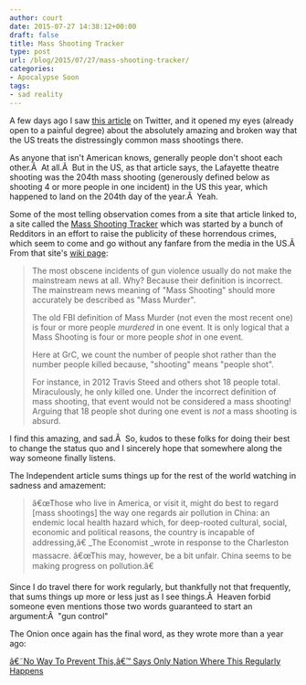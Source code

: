 ```yaml
---
author: court
date: 2015-07-27 14:38:12+00:00
draft: false
title: Mass Shooting Tracker
type: post
url: /blog/2015/07/27/mass-shooting-tracker/
categories:
- Apocalypse Soon
tags:
- sad reality
---
```


A few days ago I saw [this article](http://www.independent.co.uk/news/world/americas/the-lafayette-theatre-shooting-was-the-204th-mass-shooting-in-the-us-this-year--204-days-into-2015-10415704.html) on Twitter, and it opened my eyes (already open to a painful degree) about the absolutely amazing and broken way that the US treats the distressingly common mass shootings there.

As anyone that isn't American knows, generally people don't shoot each other.Â  At all.Â  But in the US, as that article says, the Lafayette theatre shooting was the 204th mass shooting (generously defined below as shooting 4 or more people in one incident) in the US this year, which happened to land on the 204th day of the year.Â  Yeah.

Some of the most telling observation comes from a site that article linked to, a site called the [Mass Shooting Tracker](http://shootingtracker.com) which was started by a bunch of Redditors in an effort to raise the publicity of these horrendous crimes, which seem to come and go without any fanfare from the media in the US.Â  From that site's [wiki page](http://shootingtracker.com/wiki/Main_Page):


<blockquote>The most obscene incidents of gun violence usually do not make the mainstream news at all. Why? Because their definition is incorrect. The mainstream news meaning of "Mass Shooting" should more accurately be described as "Mass Murder".

The old FBI definition of Mass Murder (not even the most recent one) is four or more people _murdered_ in one event. It is only logical that a Mass Shooting is four or more people _shot_ in one event.

Here at GrC, we count the number of people shot rather than the number people killed because, "shooting" means "people shot".

For instance, in 2012 Travis Steed and others shot 18 people total. Miraculously, he only killed one. Under the incorrect definition of mass shooting, that event would not be considered a mass shooting! Arguing that 18 people shot during one event is _not_ a mass shooting is absurd.</blockquote>


I find this amazing, and sad.Â  So, kudos to these folks for doing their best to change the status quo and I sincerely hope that somewhere along the way someone finally listens.

The Independent article sums things up for the rest of the world watching in sadness and amazement:


<blockquote>â€œThose who live in America, or visit it, might do best to regard [mass shootings] the way one regards air pollution in China: an endemic local health hazard which, for deep-rooted cultural, social, economic and political reasons, the country is incapable of addressing,â€ _The Economist _wrote in response to the Charleston massacre. â€œThis may, however, be a bit unfair. China seems to be making progress on pollution.â€</blockquote>


Since I do travel there for work regularly, but thankfully not that frequently, that sums things up more or less just as I see things.Â  Heaven forbid someone even mentions those two words guaranteed to start an argument:Â  "gun control"

The Onion once again has the final word, as they wrote more than a year ago:

[â€˜No Way To Prevent This,â€™ Says Only Nation Where This Regularly Happens](http://www.theonion.com/article/no-way-to-prevent-this-says-only-nation-where-this-36131)


